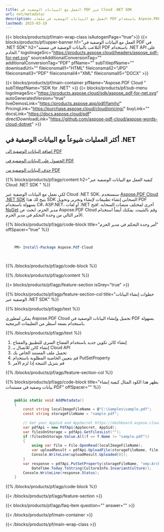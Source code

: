 ```yaml
---
title: العمل مع البيانات الوصفية في PDF عبر Cloud .NET SDK
url: net/metadata/
description: العمل مع البيانات الوصفية في ملفات PDF باستخدام Aspose.PDF Cloud SDK لـ .NET. تعزيز إمكانية الاكتشاف والفهرسة.
lastmod: 2025-03-19
---
```


{{< blocks/products/pf/main-wrap-class isAutogenPage="true">}}
{{< blocks/products/pf/upper-banner h1="العمل مع البيانات الوصفية في PDF في .NET SDK" h2="التلاعب بالبيانات الوصفية في مستند PDF باستخدام .NET API على الخادم." logoImageSrc="https://products.aspose.cloud/headers/aspose_pdf-for-net.svg" sourceAdditionalConversionTag="" additionalConversionTag="PDF" pfName="" subTitlepfName="" downloadUrl="" fileiconsmall1="HTML" fileiconsmall2="JPG" fileiconsmall3="PDF" fileiconsmall4="XML" fileiconsmall5="DOCX" >}}

{{< blocks/products/pf/main-container pfName="Aspose.PDF Cloud " subTitlepfName="SDK for .NET" >}}
{{< blocks/products/pf/sub-menu logoImageSrc="https://products.aspose.cloud/sdk/aspose_pdf-for-net.svg"
autoGeneratedVersion="true"
liveDemosLink="https://products.aspose.app/pdf/family/" PricingLink="https://purchase.aspose.cloud/cloud/pricing/" buyLink="" docsLink="https://docs.aspose.cloud/pdf"  directDownloadLink="https://github.com/aspose-pdf-cloud/aspose-words-cloud-dotnet" >}}

<div class="container-fluid features-section bg-gray singleproduct">
<a class="anchor" id="features" name="features">
</a>
<div class="row">
<div class="container">
<h2 class="pr-ft">أكثر العمليات شيوعاً مع البيانات الوصفية في .NET</h2>
<div class="col-lg-4">
<em class="fa fa-picture-o ico-blue fa-2x col-lg-2"></em>
<p class="col-lg-10"><a href="https://products.aspose.cloud/pdf/net/metadata/add/">إضافة البيانات الوصفية إلى PDF</a></p>
</div>
<div class="col-lg-4">
<em class="fa fa-file-text ico-blue fa-2x col-lg-2"></em>
<p class="col-lg-10"><a href="https://products.aspose.cloud/pdf/net/metadata/get/">الحصول على البيانات الوصفية في PDF</a></p>
</div>
<div class="col-lg-4">
<em class="fa fa-file-text ico-blue fa-2x col-lg-2"></em>
<p class="col-lg-10"><a href="https://products.aspose.cloud/pdf/net/metadata/remove/">حذف البيانات الوصفية من PDF</a></p>
</div>
</div>
</div>
</div>

{{% blocks/products/pf/agp/content h2="كيفية العمل مع البيانات الوصفية عبر Cloud .NET SDK " %}}

لكي نعمل مع البيانات الوصفية عبر Cloud .NET SDK، سنستخدم
[Aspose.PDF Cloud .NET SDK](https://products.aspose.cloud/pdf/net/)
يتيح لك هذا SDK السحابي إنشاء تطبيقات لإنشاء وتحرير وتحويل PDF بسهولة باستخدام C#، ASP.NET، أو لغات .NET أخرى لمختلف منصات السحابة. افتح
[NuGet](https://www.nuget.org/packages/Aspose.Pdf-Cloud)
مدير الحزم، ابحث عن
Aspose.PDF Cloud
وقم بالتثبيت. يمكنك أيضاً استخدام الأمر التالي من وحدة التحكم في مدير الحزم.

{{% blocks/products/pf/agp/code-block title="أمر وحدة التحكم في مدير الحزم" offSpacer="true" %}}

```powershell

     
    PM> Install-Package Aspose.Pdf-Cloud
     
     

```

{{% /blocks/products/pf/agp/code-block %}}

{{% /blocks/products/pf/agp/content %}}

{{< blocks/products/pf/agp/feature-section isGrey="true" >}}

{{% blocks/products/pf/agp/feature-section-col title="خطوات إنشاء البيانات الوصفية عبر .NET SDK" %}}

{{% blocks/products/pf/agp/text %}}

يمكن لمطوري Aspose.PDF Cloud تحميل وإنشاء البيانات الوصفية في PDF بسهولة باستخدام بضعة أسطر من التعليمات البرمجية.

{{% /blocks/products/pf/agp/text %}}

1. إنشاء كائن تكوين جديد باستخدام المفتاح السري للتطبيق والمفتاح
1. إنشاء كائن للاتصال بـ Cloud API
1. تحميل ملف المستند الخاص بك
1. قم بتعيين الخاصية المطلوبة باستخدام PutSetProperty
1. قم بتنزيل النتيجة إذا لزم الأمر

{{% /blocks/products/pf/agp/feature-section-col %}}

{{% blocks/products/pf/agp/code-block title="يظهر هذا الكود المثال كيفية إنشاء بيانات وصفية في مستندات PDF" offSpacer="" %}}

```cs

    public static void AddMetadata()
    {
        const string localImageFileName = @"C:\Samples\sample.pdf";
        const string storageFileName = "sample.pdf";
        
        // Get your AppSid and AppSecret https://dashboard.aspose.cloud (free registration required).
        var pdfApi = new PdfApi(AppSecret, AppSid);
        var filesOnStorage = pdfApi.GetFilesList("");
        if (filesOnStorage.Value.All(f => f.Name != "sample.pdf"))
        {
            using var file = File.OpenRead(localImageFileName);
            var uploadResult = pdfApi.UploadFile(storageFileName, file);
            Console.WriteLine(uploadResult.Uploaded[0]);
        }
        var response = pdfApi.PutSetProperty(storageFileName, "xmp:ArchiveDate", 
            DateTime.Today.ToString(CultureInfo.InvariantCulture));
        Console.WriteLine(response.Status);
    }
```

{{% /blocks/products/pf/agp/code-block %}}

{{< /blocks/products/pf/agp/feature-section >}}

{{< blocks/products/pf/agp/faq-item question="" answer="" >}}

{{< /blocks/products/pf/main-container >}}

{{< /blocks/products/pf/main-wrap-class >}}

